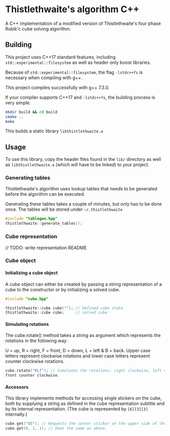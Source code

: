 # Thistlethwaite's algorithm C++
A C++ implementation of a modified version of Thistlethwaite's four phase
Rubik'c cube solving algorithm.

## Building
This project uses C++17 standard features, including
`std::experimental::filesystem` as well as header only boost libraries.

Because of `std::experimental::filesystem`, the flag `-lstdc++fs` is necessary
when compiling with g++.

This project compiles successfully with g++ 7.3.0.

If your compiler supports C++17 and `-lstdc++fs`, the building process is very
simple.
```bash
mkdir build && cd build
cmake ..
make
```

This builds a static library `libthistlethwaite.a`

## Usage
To use this library, copy the header files found in the `lib/` directory as well
as `libthistlethwaite.a` (which will have to be linked) to your project.

### Generating tables
Thistlethwaite's algorithm uses lookup tables that needs to be generated
before the algorithm can be executed.

Generating these tables takes a couple of minutes, but only has to be done once.
The tables will be stored under `~/.thistlethwaite`

```C++
#include "tablegen.hpp"
thistlethwaite::generate_tables();
```

### Cube representation
// TODO: write representation README

### Cube object

#### Initializing a cube object
A cube object can either be created by passing a string representation of a cube
to the constructor or by initializing a solved cube.

```C++
#include "cube.hpp"

thistlethwaite::cube cube(""); // Defined cube state
thistlethwaite::cube cube;     // solved cube
```

#### Simulating rotations
The cube.rotate() method takes a string as argument which represents
the rotations in the following way:

U = up, R = right, F = front, D = down, L = left & B = back. Upper case letters
represent clockwise rotations and lower case letters represent counter clockwise
rotations.

```C++
cube.rotate("RLf"); // Simulates the rotations: right clockwise, left clockwise and
front counter clockwise.
```

#### Accessors
This library implements methods for accessing single stickers on the cube,
both by supplying a string as defined in the cube representation subtitle and
by its internal representation. (The cube is represented by `[6][3][3]` internally.)

```C++
cube.get("U5"); // Requests the center sticker on the upper side of the cube.
cube.get(0, 1, 1); // Does the same as above.
```